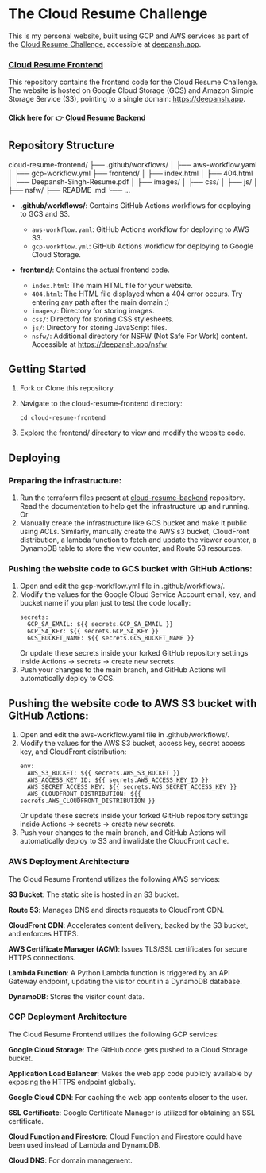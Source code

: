 # The Cloud Resume Challenge

This is my personal website, built using GCP and AWS services as part of the [Cloud Resume Challenge](https://cloudresumechallenge.dev/docs/the-challenge/aws/), accessible at [deepansh.app](https://deepansh.app/).

<!-- ![image](./resume-diagram.png) -->

### [Cloud Resume Frontend](https://github.com/deepansharya1111/cloud-resume-frontend/tree/main)

This repository contains the frontend code for the Cloud Resume Challenge. The website is hosted on Google Cloud Storage (GCS) and Amazon Simple Storage Service (S3), pointing to a single domain: https://deepansh.app.

#### Click here for 👉 [Cloud Resume Backend](https://github.com/deepansharya1111/cloud-resume-backend/tree/main)

## Repository Structure

cloud-resume-frontend/
├── .github/workflows/
│   ├── aws-workflow.yaml
│   ├── gcp-workflow.yml
├── frontend/
│   ├── index.html
│   ├── 404.html
│   ├── Deepansh-Singh-Resume.pdf
│   ├── images/
│   ├── css/
│   ├── js/
│   ├── nsfw/
├── README .md
└── ...

- **.github/workflows/**: Contains GitHub Actions workflows for deploying to GCS and S3.
  - `aws-workflow.yaml`: GitHub Actions workflow for deploying to AWS S3.
  - `gcp-workflow.yml`: GitHub Actions workflow for deploying to Google Cloud Storage.

- **frontend/**: Contains the actual frontend code.
  - `index.html`: The main HTML file for your website.
  - `404.html`: The HTML file displayed when a 404 error occurs. Try entering any path after the main domain :)
  - `images/`: Directory for storing images.
  - `css/`: Directory for storing CSS stylesheets.
  - `js/`: Directory for storing JavaScript files.
  - `nsfw/`: Additional directory for NSFW (Not Safe For Work) content. Accessible at https://deepansh.app/nsfw

## Getting Started

1. Fork or Clone this repository.

2. Navigate to the cloud-resume-frontend directory:
   ```
   cd cloud-resume-frontend
   ```

3. Explore the frontend/ directory to view and modify the website code.

## Deploying

### Preparing the infrastructure:
1. Run the terraform files present at [cloud-resume-backend](https://github.com/deepansharya1111/cloud-resume-backend.git) repository. Read the documentation to help get the infrastructure up and running.
Or 
2. Manually create the infrastructure like GCS bucket and make it public using ACLs. Similarly, manually create the AWS s3 bucket, CloudFront distribution, a lambda function to fetch and update the viewer counter, a DynamoDB table to store the view counter, and Route 53 resources.

### Pushing the website code to GCS bucket with GitHub Actions:

1. Open and edit the gcp-workflow.yml file in .github/workflows/.
2. Modify the values for the Google Cloud Service Account email, key, and bucket name if you plan just to test the code locally:
   ```
   secrets:
     GCP_SA_EMAIL: ${{ secrets.GCP_SA_EMAIL }}
     GCP_SA_KEY: ${{ secrets.GCP_SA_KEY }}
     GCS_BUCKET_NAME: ${{ secrets.GCS_BUCKET_NAME }}
   ```
   Or update these secrets inside your forked GitHub repository settings inside Actions -> secrets -> create new secrets.
3. Push your changes to the main branch, and GitHub Actions will automatically deploy to GCS.
   
## Pushing the website code to AWS S3 bucket with GitHub Actions:

1. Open and edit the aws-workflow.yaml file in .github/workflows/.
2. Modify the values for the AWS S3 bucket, access key, secret access key, and CloudFront distribution:
   ```
   env:
     AWS_S3_BUCKET: ${{ secrets.AWS_S3_BUCKET }}
     AWS_ACCESS_KEY_ID: ${{ secrets.AWS_ACCESS_KEY_ID }}
     AWS_SECRET_ACCESS_KEY: ${{ secrets.AWS_SECRET_ACCESS_KEY }}
     AWS_CLOUDFRONT_DISTRIBUTION: ${{ secrets.AWS_CLOUDFRONT_DISTRIBUTION }}
   ```
   Or update these secrets inside your forked GitHub repository settings inside Actions -> secrets -> create new secrets.
3. Push your changes to the main branch, and GitHub Actions will automatically deploy to S3 and invalidate the CloudFront cache.


### AWS Deployment Architecture
The Cloud Resume Frontend utilizes the following AWS services:

**S3 Bucket**: The static site is hosted in an S3 bucket.

**Route 53**: Manages DNS and directs requests to CloudFront CDN.

**CloudFront CDN**: Accelerates content delivery, backed by the S3 bucket, and enforces HTTPS.

**AWS Certificate Manager (ACM)**: Issues TLS/SSL certificates for secure HTTPS connections.

**Lambda Function**: A Python Lambda function is triggered by an API Gateway endpoint, updating the visitor count in a DynamoDB database.

**DynamoDB**: Stores the visitor count data.

### GCP Deployment Architecture
The Cloud Resume Frontend utilizes the following GCP services:

**Google Cloud Storage**: The GitHub code gets pushed to a Cloud Storage bucket.

**Application Load Balancer**: Makes the web app code publicly available by exposing the HTTPS endpoint globally.

**Google Cloud CDN**: For caching the web app contents closer to the user.

**SSL Certificate**: Google Certificate Manager is utilized for obtaining an SSL certificate.

**Cloud Function and Firestore**: Cloud Function and Firestore could have been used instead of Lambda and DynamoDB.

**Cloud DNS**: For domain management.